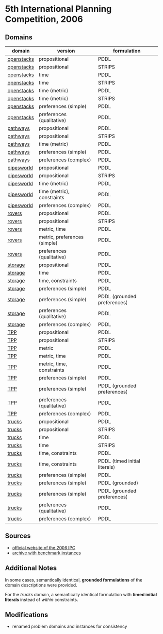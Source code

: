 # 5th International Planning Competition, 2006

## Domains

| domain | version | formulation |
|--------|---------|--------|
| [openstacks](domains/openstacks-propositional) | propositional | PDDL |
| [openstacks](domains/openstacks-propositional-strips) | propositional | STRIPS |
| [openstacks](domains/openstacks-time) | time | PDDL |
| [openstacks](domains/openstacks-time-strips) | time | STRIPS |
| [openstacks](domains/openstacks-time-metric) | time (metric) | PDDL |
| [openstacks](domains/openstacks-time-metric-strips) | time (metric) | STRIPS |
| [openstacks](domains/openstacks-preferences-simple) | preferences (simple) | PDDL |
| [openstacks](domains/openstacks-preferences-qualitative) | preferences (qualitative) | PDDL |
| [pathways](domains/pathways-propositional) | propositional | PDDL |
| [pathways](domains/pathways-propositional-strips) | propositional | STRIPS |
| [pathways](domains/pathways-time-metric) | time (metric) | PDDL |
| [pathways](domains/pathways-preferences-simple) | preferences (simple) | PDDL |
| [pathways](domains/pathways-preferences-complex) | preferences (complex) | PDDL |
| [pipesworld](domains/pipesworld-propositional) | propositional | PDDL |
| [pipesworld](domains/pipesworld-propositional-strips) | propositional | STRIPS |
| [pipesworld](domains/pipesworld-time-metric) | time (metric) | PDDL |
| [pipesworld](domains/pipesworld-time-metric-constraints) | time (metric), constraints | PDDL |
| [pipesworld](domains/pipesworld-preferences-complex) | preferences (complex) | PDDL |
| [rovers](domains/rovers-propositional) | propositional | PDDL |
| [rovers](domains/rovers-propositional-strips) | propositional | STRIPS |
| [rovers](domains/rovers-metric-time) | metric, time | PDDL |
| [rovers](domains/rovers-metric-preferences-simple) | metric, preferences (simple) | PDDL |
| [rovers](domains/rovers-preferences-qualitative) | preferences (qualitative) | PDDL |
| [storage](domains/storage-propositional) | propositional | PDDL |
| [storage](domains/storage-time) | time | PDDL |
| [storage](domains/storage-time-constraints) | time, constraints | PDDL |
| [storage](domains/storage-preferences-simple) | preferences (simple) | PDDL |
| [storage](domains/storage-preferences-simple-grounded-preferences) | preferences (simple) | PDDL (grounded preferences) |
| [storage](domains/storage-preferences-qualitative) | preferences (qualitative) | PDDL |
| [storage](domains/storage-preferences-complex) | preferences (complex) | PDDL |
| [TPP](domains/tpp-propositional) | propositional | PDDL |
| [TPP](domains/tpp-propositional-strips) | propositional | STRIPS |
| [TPP](domains/tpp-metric) | metric | PDDL |
| [TPP](domains/tpp-metric-time) | metric, time | PDDL |
| [TPP](domains/tpp-metric-time-constraints) | metric, time, constraints | PDDL |
| [TPP](domains/tpp-preferences-simple) | preferences (simple) | PDDL |
| [TPP](domains/tpp-preferences-simple-grounded-preferences) | preferences (simple) | PDDL (grounded preferences) |
| [TPP](domains/tpp-preferences-qualitative) | preferences (qualitative) | PDDL |
| [TPP](domains/tpp-preferences-complex) | preferences (complex) | PDDL |
| [trucks](domains/trucks-propositional) | propositional | PDDL |
| [trucks](domains/trucks-propositional-strips) | propositional | STRIPS |
| [trucks](domains/trucks-time) | time | PDDL |
| [trucks](domains/trucks-time-strips) | time | STRIPS |
| [trucks](domains/trucks-time-constraints) | time, constraints | PDDL |
| [trucks](domains/trucks-time-constraints-timed-initial-literals) | time, constraints | PDDL (timed initial literals) |
| [trucks](domains/trucks-preferences-simple) | preferences (simple) | PDDL |
| [trucks](domains/trucks-preferences-simple-grounded) | preferences (simple) | PDDL (grounded) |
| [trucks](domains/trucks-preferences-simple-grounded-preferences) | preferences (simple) | PDDL (grounded preferences) |
| [trucks](domains/trucks-preferences-qualitative) | preferences (qualitative) | PDDL |
| [trucks](domains/trucks-preferences-complex) | preferences (complex) | PDDL |

## Sources

* [official website of the 2006 IPC][1]
* [archive with benchmark instances][2]

## Additional Notes

In some cases, semantically identical, **grounded formulations** of the domain descriptions were provided.

For the *trucks* domain, a semantically identical formulation with **timed initial literals** instead of *within* constraints.

## Modifications

* renamed problem domains and instances for consistency




[1]:http://ipc06.icaps-conference.org/
[2]:http://ipc06.icaps-conference.org/deterministic/IPC5-domains.tgz
